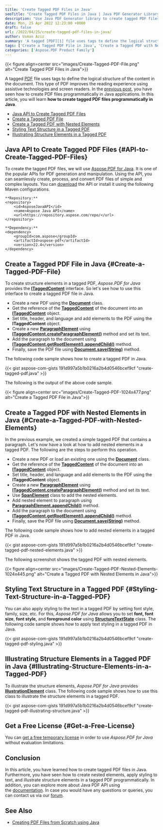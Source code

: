 ```yaml
---
title: 'Create Tagged PDF Files in Java'
seoTitle: "Create Tagged PDF Files in Java | Java PDF Generator Library"
description: "Use Java PDF Generator library to create tagged PDF files in Java. Create nested elements, apply styling, and illustrate structure elements in tagged PDF."
date: Mon, 25 Apr 2022 12:23:00 +0000
draft: false
url: /2022/04/25/create-tagged-pdf-files-in-java/
author: Usman Aziz
summary: 'A tagged [PDF][1] file uses tags to define the logical structure of the content in the document. This type of PDF file improves the reading experience using assistive technologies and screen readers. In the [previous post][2], you have seen how to create PDF files programmatically in Java applications. In this article, you will learn **how to create tagged PDF files programmatically in Java**.'
tags: ['Create a Tagged PDF File in Java', 'Create a Tagged PDF with Nested Elements', 'Illustrating Structure Elements in a Tagged PDF', 'Java API to Create Tagged PDF Files', 'Styling Text Structure in a Tagged PDF']
categories: ['Aspose.PDF Product Family']
---
```




{{< figure align=center src="images/Create-Tagged-PDF-File.png" alt="Create Tagged PDF Files in Java">}}


A tagged [PDF][3] file uses tags to define the logical structure of the content in the document. This type of PDF improves the reading experience using assistive technologies and screen readers. In the [previous post][4], you have seen how to create PDF files programmatically in Java applications. In this article, you will learn **how to create tagged PDF files programmatically in Java**.

*   [Java API to Create Tagged PDF Files][5]
*   [Create a Tagged PDF File][6]
*   [Create a Tagged PDF with Nested Elements][7]
*   [Styling Text Structure in a Tagged PDF][8]
*   [Illustrating Structure Elements in a Tagged PDF][9]

## Java API to Create Tagged PDF Files {#API-to-Create-Tagged-PDF-Files}

To create the tagged PDF files, we will use [Aspose.PDF for Java][10]. It is one of the popular APIs for PDF generation and manipulation. Using the API, you can seamlessly create, process, and convert PDF files of simple and complex layouts. You can [download][11] the API or install it using the following Maven configurations.

```
**Repository:**
<repository>
    <id>AsposeJavaAPI</id>
    <name>Aspose Java API</name>
    <url>https://repository.aspose.com/repo/</url>
</repository>

**Dependency:**
<dependency>
    <groupId>com.aspose</groupId>
    <artifactId>aspose-pdf</artifactId>
    <version>22.4</version>
</dependency>
```

## Create a Tagged PDF File in Java {#Create-a-Tagged-PDF-File}

To create structure elements in a tagged PDF, _Aspose.PDF for Java_ provides the ****[ITaggedContent][12]**** interface. So let's see how to use this interface to create a tagged PDF file in Java.

*   Create a new PDF using the **[Document][13]** class.
*   Get the reference of the **[TaggedContent][14]** of the document into an ******[ITaggedContent][15]****** object.
*   Set title, header, and language and add elements to the PDF using the ******ITaggedContent****** object.
*   Create a new ****[ParagraphElement][16]**** using **[ITaggedContent.createParagraphElement()][17]** method and set its text.
*   Add the paragraph to the document using **[ITaggedContent.getRootElement().appendChild()][18]** method.
*   Finally, save the PDF file using ******[Document.save(String)][19]****** method.

The following code sample shows how to create a tagged PDF in Java.

{{< gist aspose-com-gists 191d997a5b1b0216a2b4d0546bcef9cf "create-tagged-pdf.java" >}}

The following is the output of the above code sample.



{{< figure align=center src="images/Create-Tagged-PDF-1024x477.png" alt="Create a Tagged PDF File in Java">}}


## Create a Tagged PDF with Nested Elements in Java {#Create-a-Tagged-PDF-with-Nested-Elements}

In the previous example, we created a simple tagged PDF that contains a paragraph. Let's now have a look at how to add nested elements in a tagged PDF. The following are the steps to perform this operation.

*   Create a new PDF or load an existing one using the ****[Document][20]**** class.
*   Get the reference of the ****[TaggedContent][21]**** of the document into an ******[ITaggedContent][22]****** object.
*   Set title, header, and language and add elements to the PDF using the **ITaggedContent** object.
*   Create a new ******[ParagraphElement][23]****** using ****[ITaggedContent.createParagraphElement()][24]**** method and set its text.
*   Use **[SpanElement][25]** class to add the nested elements.
*   Add nested element to paragraph using **[ParagraphElement.appendChild()][26]** method.
*   Add the paragraph to the document using **[ITaggedContent.getRootElement().appendChild()][27]** method.
*   Finally, save the PDF file using **[Document.save(String)][28]** method.

The following code sample shows how to add nested elements in a tagged PDF in Java.

{{< gist aspose-com-gists 191d997a5b1b0216a2b4d0546bcef9cf "create-tagged-pdf-nested-elements.java" >}}

The following screenshot shows the tagged PDF with nested elements.



{{< figure align=center src="images/Create-Tagged-PDF-Nested-Elements-1024x445.png" alt="Create a Tagged PDF with Nested Elements in Java">}}


## Styling Text Structure in a Tagged PDF {#Styling-Text-Structure-in-a-Tagged-PDF}

You can also apply styling to the text in a tagged PDF by setting font style, family, size, etc. For this, _Aspose.PDF for Java_ allows you to set **font, font size**, **font style,** and **foreground color** using [**StructureTextState**][29] class. The following code sample shows how to apply text styling in a tagged PDF in Java.

{{< gist aspose-com-gists 191d997a5b1b0216a2b4d0546bcef9cf "create-tagged-pdf-styling.java" >}}

## Illustrating Structure Elements in a Tagged PDF in Java {#Illustrating-Structure-Elements-in-a-Tagged-PDF}

To illustrate the structure elements, _Aspose.PDF for Java_ provides [**IllustrationElement**][30] class. The following code sample shows how to use this class to illustrate the structure elements in a tagged PDF.

{{< gist aspose-com-gists 191d997a5b1b0216a2b4d0546bcef9cf "create-tagged-pdf-illustrating-structure.java" >}}

## Get a Free License {#Get-a-Free-License}

You can [get a free temporary license][31] in order to use _Aspose.PDF for Java_ without evaluation limitations.

## Conclusion

In this article, you have learned how to create tagged PDF files in Java. Furthermore, you have seen how to create nested elements, apply styling to text, and illustrate structure elements in a tagged PDF programmatically. In addition, you can explore more about Java PDF API using the [documentation][32]. In case you would have any questions or queries, you can contact us via our [forum][33].

## See Also

*   [Creating PDF Files from Scratch using Java][34]




[1]: https://docs.fileformat.com/pdf/
[2]: https://blog.aspose.com/2020/12/31/create-pdf-files-in-java/
[3]: https://docs.fileformat.com/pdf/
[4]: https://blog.aspose.com/2020/12/31/create-pdf-files-in-java/
[5]: #API-to-Create-Tagged-PDF-Files
[6]: #Create-a-Tagged-PDF-File
[7]: #Create-a-Tagged-PDF-with-Nested-Elements
[8]: #Styling-Text-Structure-in-a-Tagged-PDF
[9]: #Illustrating-Structure-Elements-in-a-Tagged-PDF
[10]: https://products.aspose.com/pdf/java/
[11]: https://downloads.aspose.com/pdf/java
[12]: https://apireference.aspose.com/pdf/java/com.aspose.pdf.tagged/ITaggedContent
[13]: https://apireference.aspose.com/pdf/java/com.aspose.pdf/Document
[14]: https://apireference.aspose.com/pdf/java/com.aspose.pdf.tagged/TaggedContent
[15]: https://apireference.aspose.com/pdf/java/com.aspose.pdf.tagged/ITaggedContent
[16]: https://apireference.aspose.com/pdf/java/com.aspose.pdf.tagged.logicalstructure.elements.bls/ParagraphElement
[17]: https://apireference.aspose.com/pdf/java/com.aspose.pdf.tagged/ITaggedContent#createParagraphElement--
[18]: https://apireference.aspose.com/pdf/java/com.aspose.pdf.tagged.logicalstructure.elements/Element#appendChild-com.aspose.pdf.tagged.logicalstructure.elements.Element-
[19]: https://apireference.aspose.com/pdf/java/com.aspose.pdf/Document
[20]: https://apireference.aspose.com/pdf/java/com.aspose.pdf/Document
[21]: https://apireference.aspose.com/pdf/java/com.aspose.pdf.tagged/TaggedContent
[22]: https://apireference.aspose.com/pdf/java/com.aspose.pdf.tagged/ITaggedContent
[23]: https://apireference.aspose.com/pdf/java/com.aspose.pdf.tagged.logicalstructure.elements.bls/ParagraphElement
[24]: https://apireference.aspose.com/pdf/java/com.aspose.pdf.tagged/ITaggedContent#createParagraphElement--
[25]: https://apireference.aspose.com/pdf/java/com.aspose.pdf.tagged.logicalstructure.elements.ils/SpanElement
[26]: https://apireference.aspose.com/pdf/java/com.aspose.pdf.tagged.logicalstructure.elements/Element#appendChild-com.aspose.pdf.tagged.logicalstructure.elements.Element-
[27]: https://apireference.aspose.com/pdf/java/com.aspose.pdf.tagged.logicalstructure.elements/Element#appendChild-com.aspose.pdf.tagged.logicalstructure.elements.Element-
[28]: https://apireference.aspose.com/pdf/java/com.aspose.pdf/Document
[29]: https://apireference.aspose.com/pdf/java/com.aspose.pdf.tagged.logicalstructure.elements/StructureTextState
[30]: https://apireference.aspose.com/pdf/java/com.aspose.pdf.tagged.logicalstructure.elements/IllustrationElement
[31]: https://purchase.aspose.com/temporary-license
[32]: https://docs.aspose.com/pdf/java/
[33]: https://forum.aspose.com/
[34]: https://blog.aspose.com/2020/12/31/create-pdf-files-in-java/




